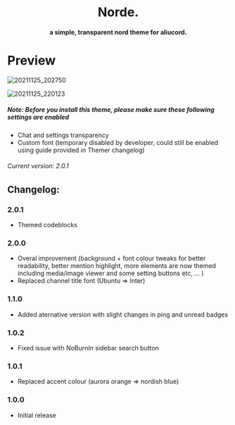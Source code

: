<h1 align="center">
  Norde.
</h1>

<h4 align="center">a simple, transparent nord theme for aliucord.</h4>

# Preview

![20211125_202750](https://user-images.githubusercontent.com/92243378/143463802-f341d0d3-d91e-427c-afc1-af139b88a0db.jpg)

![20211125_220123](https://user-images.githubusercontent.com/92243378/143464476-deecd8c8-5fda-43d1-a0f7-af0993bab92c.jpg)

##### **Note**: Before you install this theme, please make sure these following settings are enabled
- Chat and settings transparency
- Custom font (temporary disabled by developer, could still be enabled using guide provided in Themer changelog)
###### Current version: 2.0.1
## Changelog:
### 2.0.1
- Themed codeblocks
### 2.0.0
- Overal improvement (background + font colour tweaks for better readability, better mention highlight, more elements are now themed including media/image viewer and some setting buttons etc, ... )
- Replaced channel title font (Ubuntu => Inter)
### 1.1.0
- Added aternative version with slight changes in ping and unread badges
### 1.0.2
- Fixed issue with NoBurnIn sidebar search button
### 1.0.1 
- Replaced accent colour (aurora orange => nordish blue)
### 1.0.0
- Initial release
